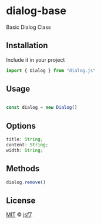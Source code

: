 # dialog-base
Basic Dialog Class


## Installation

Include it in your project

   ```js
   import { Dialog } from "dialog.js" 
   ```

## Usage

   ```js

   const dialog = new Dialog()
   ```

## Options

   ```ts
   title: String;
   content: String;
   width: String;

   ```

## Methods

   ```ts
   dialog.remove()

   ```

## License

[MIT](LICENSE) © [jsf7](https://github.com/jsf7).
